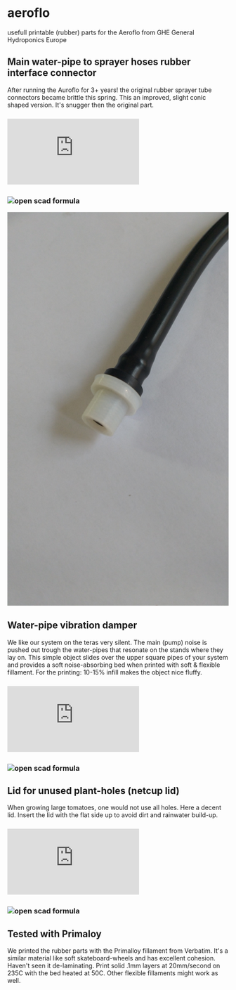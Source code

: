# aeroflo
usefull printable (rubber) parts for the Aeroflo from GHE General Hydroponics Europe



## Main water-pipe to sprayer hoses rubber interface connector
After running the Auroflo for 3+ years! the original rubber sprayer tube connectors became brittle this spring. This an improved, slight conic shaped version. It's snugger then the original part.

### ![3d STL](https://github.com/uvoz/aeroflo/blob/master/aeroflo-sprayertopipe-connectorrubberII.stl)
### ![open scad formula](https://github.com/uvoz/aeroflo/blob/master/aeroflo-sprayertopipe-connectorrubberII.scad)

![picture](https://github.com/uvoz/aeroflo/blob/master/aeroflo-sprayertopipe-connectorrubberII.jpg)


## Water-pipe vibration damper
We like our system on the teras very silent. The main (pump) noise is pushed out trough the water-pipes that resonate on the stands where they lay on.
This simple object slides over the upper square pipes of your system and provides a soft noise-absorbing bed when printed with soft & flexible fillament. For the printing: 10-15% infill makes the object nice fluffy. 


### ![3d STL](https://github.com/uvoz/aeroflo/blob/master/aeroflo-waterpipe-vinbration-damper.stl)
### ![open scad formula](https://github.com/uvoz/aeroflo/blob/master/aeroflo-waterpipe-vinbration-damper.scad)


## Lid for unused plant-holes (netcup lid)
When growing large tomatoes, one would not use all holes. Here a decent lid. Insert the lid with the flat side up to avoid dirt and rainwater build-up.

### ![3d STL](https://github.com/uvoz/aeroflo/blob/master/aeroflo-netcuphole-lid.stl)
### ![open scad formula](https://github.com/uvoz/aeroflo/blob/master/aeroflo-netcuphole-lid.scad)




## Tested with Primaloy
We printed the rubber parts with the Primalloy fillament from Verbatim. It's a similar material like soft skateboard-wheels and has excellent cohesion. Haven't seen it de-laminating. Print solid .1mm layers at 20mm/second on 235C with the bed heated at 50C.
Other flexible fillaments might work as well. 


